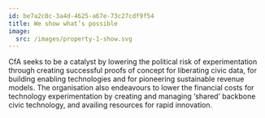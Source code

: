```yaml
---
id: be7a2c8c-3a4d-4625-a67e-73c27cdf9f54
title: We show what’s possible
image:
  src: /images/property-1-show.svg
---
```


CfA seeks to be a catalyst by lowering the political risk of experimentation through creating successful proofs of concept for liberating civic data, for building enabling technologies and for pioneering sustainable revenue models. The organisation also endeavours to lower the financial costs for technology experimentation by creating and managing ‘shared’ backbone civic technology, and availing resources for rapid innovation.

